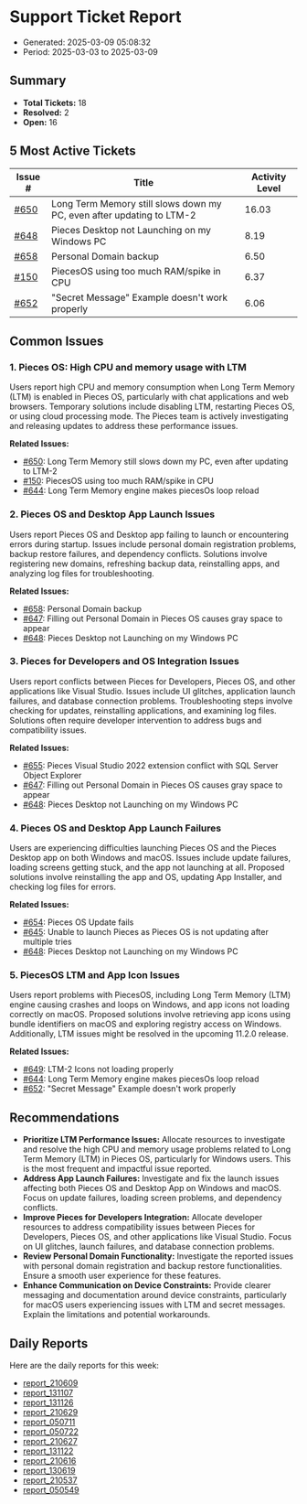 # Support Ticket Report
- Generated: 2025-03-09 05:08:32
- Period: 2025-03-03 to 2025-03-09

## Summary
- **Total Tickets:** 18
- **Resolved:** 2
- **Open:** 16

## 5 Most Active Tickets
| Issue # | Title | Activity Level |
|---------|-------|----------------|
| [#650](https://github.com/pieces-app/support/issues/650) | Long Term Memory still slows down my PC, even after updating to LTM-2 | 16.03 |
| [#648](https://github.com/pieces-app/support/issues/648) | Pieces Desktop not Launching on my Windows PC | 8.19 |
| [#658](https://github.com/pieces-app/support/issues/658) | Personal Domain backup | 6.50 |
| [#150](https://github.com/pieces-app/support/issues/150) | PiecesOS using too much RAM/spike in CPU | 6.37 |
| [#652](https://github.com/pieces-app/support/issues/652) | "Secret Message" Example doesn't work properly | 6.06 |

## Common Issues
### 1. Pieces OS: High CPU and memory usage with LTM
Users report high CPU and memory consumption when Long Term Memory (LTM) is enabled in Pieces OS, particularly with chat applications and web browsers. Temporary solutions include disabling LTM, restarting Pieces OS, or using cloud processing mode. The Pieces team is actively investigating and releasing updates to address these performance issues.

**Related Issues:**
- [#650](https://github.com/pieces-app/support/issues/650): Long Term Memory still slows down my PC, even after updating to LTM-2
- [#150](https://github.com/pieces-app/support/issues/150): PiecesOS using too much RAM/spike in CPU
- [#644](https://github.com/pieces-app/support/issues/644): Long Term Memory engine makes piecesOs loop reload

### 2. Pieces OS and Desktop App Launch Issues
Users report Pieces OS and Desktop app failing to launch or encountering errors during startup. Issues include personal domain registration problems, backup restore failures, and dependency conflicts. Solutions involve registering new domains, refreshing backup data, reinstalling apps, and analyzing log files for troubleshooting.

**Related Issues:**
- [#658](https://github.com/pieces-app/support/issues/658): Personal Domain backup
- [#647](https://github.com/pieces-app/support/issues/647): Filling out Personal Domain in Pieces OS causes gray space to appear
- [#648](https://github.com/pieces-app/support/issues/648): Pieces Desktop not Launching on my Windows PC

### 3. Pieces for Developers and OS Integration Issues
Users report conflicts between Pieces for Developers, Pieces OS, and other applications like Visual Studio. Issues include UI glitches, application launch failures, and database connection problems. Troubleshooting steps involve checking for updates, reinstalling applications, and examining log files. Solutions often require developer intervention to address bugs and compatibility issues.

**Related Issues:**
- [#655](https://github.com/pieces-app/support/issues/655): Pieces Visual Studio 2022 extension conflict with SQL Server Object Explorer
- [#647](https://github.com/pieces-app/support/issues/647): Filling out Personal Domain in Pieces OS causes gray space to appear
- [#648](https://github.com/pieces-app/support/issues/648): Pieces Desktop not Launching on my Windows PC

### 4. Pieces OS and Desktop App Launch Failures
Users are experiencing difficulties launching Pieces OS and the Pieces Desktop app on both Windows and macOS. Issues include update failures, loading screens getting stuck, and the app not launching at all. Proposed solutions involve reinstalling the app and OS, updating App Installer, and checking log files for errors.

**Related Issues:**
- [#654](https://github.com/pieces-app/support/issues/654): Pieces OS Update fails
- [#645](https://github.com/pieces-app/support/issues/645): Unable to launch Pieces as Pieces OS is not updating after multiple tries
- [#648](https://github.com/pieces-app/support/issues/648): Pieces Desktop not Launching on my Windows PC

### 5. PiecesOS LTM and App Icon Issues
Users report problems with PiecesOS, including Long Term Memory (LTM) engine causing crashes and loops on Windows, and app icons not loading correctly on macOS. Proposed solutions involve retrieving app icons using bundle identifiers on macOS and exploring registry access on Windows. Additionally, LTM issues might be resolved in the upcoming 11.2.0 release.

**Related Issues:**
- [#649](https://github.com/pieces-app/support/issues/649): LTM-2 Icons not loading properly
- [#644](https://github.com/pieces-app/support/issues/644): Long Term Memory engine makes piecesOs loop reload
- [#652](https://github.com/pieces-app/support/issues/652): "Secret Message" Example doesn't work properly


## Recommendations
- **Prioritize LTM Performance Issues:** Allocate resources to investigate and resolve the high CPU and memory usage problems related to Long Term Memory (LTM) in Pieces OS, particularly for Windows users. This is the most frequent and impactful issue reported.
- **Address App Launch Failures:** Investigate and fix the launch issues affecting both Pieces OS and Desktop App on Windows and macOS. Focus on update failures, loading screen problems, and dependency conflicts.
- **Improve Pieces for Developers Integration:** Allocate developer resources to address compatibility issues between Pieces for Developers, Pieces OS, and other applications like Visual Studio. Focus on UI glitches, launch failures, and database connection problems.
- **Review Personal Domain Functionality:** Investigate the reported issues with personal domain registration and backup restore functionalities. Ensure a smooth user experience for these features.
- **Enhance Communication on Device Constraints:** Provide clearer messaging and documentation around device constraints, particularly for macOS users experiencing issues with LTM and secret messages. Explain the limitations and potential workarounds.

## Daily Reports
Here are the daily reports for this week:

- [report_210609](daily/2025-03-04/report_210609.md)
- [report_131107](daily/2025-03-04/report_131107.md)
- [report_131126](daily/2025-03-05/report_131126.md)
- [report_210629](daily/2025-03-05/report_210629.md)
- [report_050711](daily/2025-03-05/report_050711.md)
- [report_050722](daily/2025-03-06/report_050722.md)
- [report_210627](daily/2025-03-06/report_210627.md)
- [report_131122](daily/2025-03-06/report_131122.md)
- [report_210616](daily/2025-03-07/report_210616.md)
- [report_130619](daily/2025-03-08/report_130619.md)
- [report_210537](daily/2025-03-08/report_210537.md)
- [report_050549](daily/2025-03-08/report_050549.md)
